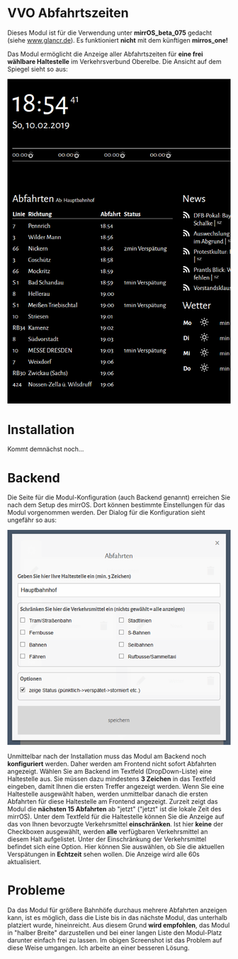 # VVO Abfahrtszeiten
Dieses Modul ist für die Verwendung unter **mirrOS_beta_075** gedacht (siehe www.glancr.de). Es funktioniert **nicht** mit dem künftigen **mirros_one!**

Das Modul ermöglicht die Anzeige aller Abfahrtszeiten für **eine frei wählbare Haltestelle** im Verkehrsverbund Oberelbe. Die Ansicht auf dem Spiegel sieht so aus:

![Modulansicht](https://github.com/cmette/mirrOS_vvo/blob/master/assets/ReadmeImage1.png "VVO Abfahrten - Ansicht Frontend")

# Installation
Kommt demnächst noch...

# Backend
Die Seite für die Modul-Konfiguration (auch Backend genannt) erreichen Sie nach dem Setup des mirrOS. Dort können bestimmte Einstellungen für das Modul vorgenommen werden. Der Dialog für die Konfiguration sieht ungefähr so aus:

![Modulansicht](https://github.com/cmette/mirrOS_vvo/blob/master/assets/ReadmeImage2.png "VVO Abfahrten - Ansicht Backend")

Unmittelbar nach der Installation muss das Modul am Backend noch **konfiguriert** werden. Daher werden am Frontend nicht sofort  Abfahrten angezeigt. Wählen Sie am Backend im Textfeld (DropDown-Liste) eine Haltestelle aus. Sie müssen dazu mindestens **3 Zeichen** in das Textfeld eingeben, damit Ihnen die ersten Treffer angezeigt werden.
Wenn Sie eine Haltestelle ausgewählt haben, werden unmittelbar danach die ersten Abfahrten für diese Haltestelle am Frontend angezeigt. Zurzeit zeigt das Modul die **nächsten 15 Abfahrten** ab "jetzt" ("jetzt" ist die lokale Zeit des mirrOS).
Unter dem Textfeld für die Haltestelle können Sie die Anzeige auf das von Ihnen bevorzugte Verkehrsmittel **einschränken**. Ist hier **keine** der Checkboxen ausgewählt, werden **alle** verfügbaren Verkehrsmittel an diesem Halt aufgelistet.
Unter der Einschränkung der Verkehrsmittel befindet sich eine Option. Hier können Sie auswählen, ob Sie die aktuellen Verspätungen in **Echtzeit** sehen wollen. Die Anzeige wird alle 60s aktualisiert.

# Probleme
Da das Modul für größere Bahnhöfe durchaus mehrere Abfahrten anzeigen kann, ist es möglich, dass die Liste bis in das nächste Modul, das unterhalb platziert wurde, hineinreicht. Aus diesem Grund **wird empfohlen**, das Modul in "halber Breite" darzustellen und bei einer langen Liste den Modul-Platz darunter einfach frei zu lassen. Im obigen Screenshot ist das Problem auf diese Weise umgangen. Ich arbeite an einer besseren Lösung.
